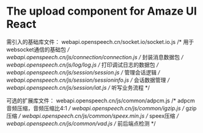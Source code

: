 # The upload component for Amaze UI React


需引入的基础库文件：
webapi.openspeech.cn/socket.io/socket.io.js /* 用于websocket通信的基础包 */
webapi.openspeech.cn/js/connection/connection.js /* 封装消息数据包 */
webapi.openspeech.cn/js/log/log.js /* 打印调试日志的数据包 */
webapi.openspeech.cn/js/session/session.js /* 管理会话逻辑 */
webapi.openspeech.cn/js/session/sessioninfo.js /* 会话数据管理 */
webapi.openspeech.cn/js/session/iat.js /* 听写业务流程 */

可选的扩展库文件：
webapi.openspeech.cn/js/common/adpcm.js /* adpcm音频压缩，音频压缩比4:1 */
webapi.openspeech.cn/js/common/igzip.js /* gzip压缩 */
webapi.openspeech.cn/js/common/speex.min.js /* speex压缩 */
webapi.openspeech.cn/js/common/vad.js /* 前后端点检测 */